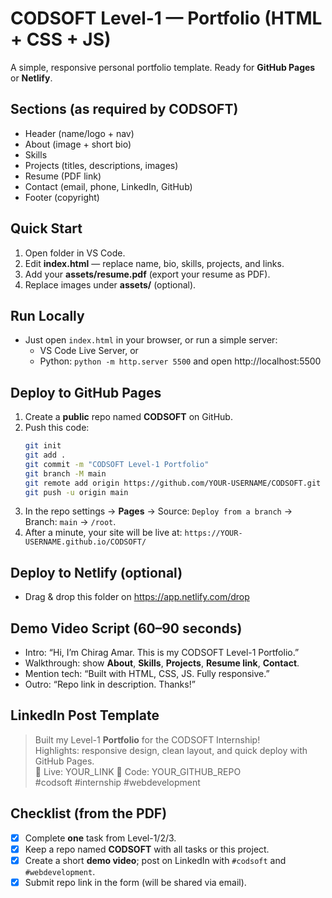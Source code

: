 # CODSOFT Level-1 — Portfolio (HTML + CSS + JS)

A simple, responsive personal portfolio template. Ready for **GitHub Pages** or **Netlify**.

## Sections (as required by CODSOFT)
- Header (name/logo + nav)
- About (image + short bio)
- Skills
- Projects (titles, descriptions, images)
- Resume (PDF link)
- Contact (email, phone, LinkedIn, GitHub)
- Footer (copyright)

## Quick Start
1. Open folder in VS Code.
2. Edit **index.html** — replace name, bio, skills, projects, and links.
3. Add your **assets/resume.pdf** (export your resume as PDF).
4. Replace images under **assets/** (optional).

## Run Locally
- Just open `index.html` in your browser, or run a simple server:
  - VS Code Live Server, or
  - Python: `python -m http.server 5500` and open http://localhost:5500

## Deploy to GitHub Pages
1. Create a **public** repo named **CODSOFT** on GitHub.
2. Push this code:
   ```bash
   git init
   git add .
   git commit -m "CODSOFT Level-1 Portfolio"
   git branch -M main
   git remote add origin https://github.com/YOUR-USERNAME/CODSOFT.git
   git push -u origin main
   ```
3. In the repo settings → **Pages** → Source: `Deploy from a branch` → Branch: `main` → `/root`.
4. After a minute, your site will be live at: `https://YOUR-USERNAME.github.io/CODSOFT/`

## Deploy to Netlify (optional)
- Drag & drop this folder on https://app.netlify.com/drop

## Demo Video Script (60–90 seconds)
- Intro: “Hi, I’m Chirag Amar. This is my CODSOFT Level-1 Portfolio.”
- Walkthrough: show **About**, **Skills**, **Projects**, **Resume link**, **Contact**.
- Mention tech: “Built with HTML, CSS, JS. Fully responsive.”
- Outro: “Repo link in description. Thanks!”

## LinkedIn Post Template
> Built my Level-1 **Portfolio** for the CODSOFT Internship!  
> Highlights: responsive design, clean layout, and quick deploy with GitHub Pages.  
> 🔗 Live: YOUR_LINK  🔗 Code: YOUR_GITHUB_REPO  
> #codsoft #internship #webdevelopment

## Checklist (from the PDF)
- [x] Complete **one** task from Level-1/2/3.
- [x] Keep a repo named **CODSOFT** with all tasks or this project.
- [x] Create a short **demo video**; post on LinkedIn with `#codsoft` and `#webdevelopment`.
- [x] Submit repo link in the form (will be shared via email).
